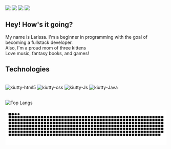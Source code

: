 <div> 
  <a href="https://www.instagram.com/lkiuttyl/" target="_blank"><img src="https://img.shields.io/badge/-Instagram-%23E4405F?style=for-the-badge&logo=instagram&logoColor=white" target="_blank"></a>  
  <a href="https://www.linkedin.com/in/larissa-de-souza-b937a3180/" target="_blank"><img src="https://img.shields.io/badge/-LinkedIn-%230077B5?style=for-the-badge&logo=linkedin&logoColor=white"   target="_blank"></a> 
 	<a href="https://www.twitch.tv/kiutty" target="_blank"><img src="https://img.shields.io/badge/Twitch-9146FF?style=for-the-badge&logo=twitch&logoColor=white" target="_blank"></a>
  <a href = "mailto:larissa.souza1941@gmail.com"><img src="https://img.shields.io/badge/-Gmail-%23333?style=for-the-badge&logo=gmail&logoColor=white" target="_blank"></a>
</div>

## Hey! How's it going?

My name is Larissa. I'm a beginner in programming with the goal of becoming a fullstack developer. <br>
Also, I'm a proud mom of three kittens <br>
Love music, fantasy books, and games!

<!-- ![GitHub Stats](https://github-readme-stats.vercel.app/api?username=LarissaKiutty&theme=transparent&bg_color=000&border_color=30A3DC&show_icons=true&icon_color=30A3DC&title_color=E94D5F&text_color=FFF) -->

## Technologies
<div style="display: inline_block"><br>
  <img align="center" alt="kiutty-html5" height="30" src="https://img.shields.io/badge/HTML5-E34F26?style=for-the-badge&logo=html5&logoColor=white">
  <img align="center" alt="kiutty-css" height="30" src="https://img.shields.io/badge/CSS3-1572B6?style=for-the-badge&logo=css3&logoColor=white">
  <img align="center" alt="kiutty-Js" height="30" src="https://img.shields.io/badge/JavaScript-F7DF1E?style=for-the-badge&logo=javascript&logoColor=black">
  <img align="center" alt="kiutty-Java" height="30" src="https://img.shields.io/badge/Java-ED8B00?style=for-the-badge&logo=openjdk&logoColor=white">
  
</div>
<br>

![Top Langs](https://github-readme-stats-git-masterrstaa-rickstaa.vercel.app/api/top-langs/?username=LarissaKiutty&layout=compact&bg_color=000&border_color=30A3DC&title_color=E94D5F&text_color=FFF)

<picture align="center">
  <source media="(prefers-color-scheme: dark)" srcset="https://raw.githubusercontent.com/LarissaKiutty/LarissaKiutty/output/github-contribution-grid-snake-dark.svg">
  <source media="(prefers-color-scheme: light)" srcset="https://raw.githubusercontent.com/LarissaKiutty/LarissaKiutty/output/github-contribution-grid-snake-dark.svg">
  <img align="center" alt="github contribution grid snake animation" src="https://raw.githubusercontent.com/LarissaKiutty/LarissaKiutty/output/github-contribution-grid-snake.svg">
</picture>
